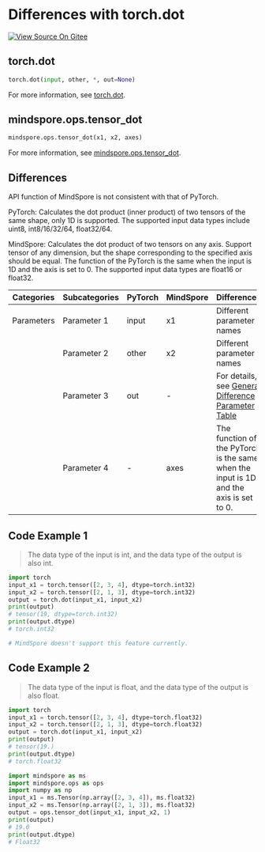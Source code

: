 # Differences with torch.dot

[![View Source On Gitee](https://mindspore-website.obs.cn-north-4.myhuaweicloud.com/website-images/r2.3.0/resource/_static/logo_source_en.svg)](https://gitee.com/mindspore/docs/blob/r2.3.0/docs/mindspore/source_en/note/api_mapping/pytorch_diff/tensor_dot.md)

## torch.dot

```python
torch.dot(input, other, *, out=None)
```

For more information, see [torch.dot](https://pytorch.org/docs/1.8.1/generated/torch.dot.html).

## mindspore.ops.tensor_dot

```python
mindspore.ops.tensor_dot(x1, x2, axes)
```

For more information, see [mindspore.ops.tensor_dot](https://mindspore.cn/docs/en/r2.3.0/api_python/ops/mindspore.ops.tensor_dot.html#mindspore.ops.tensor_dot).

## Differences

API function of MindSpore is not consistent with that of PyTorch.

PyTorch: Calculates the dot product (inner product) of two tensors of the same shape, only 1D is supported. The supported input data types include uint8, int8/16/32/64, float32/64.

MindSpore: Calculates the dot product of two tensors on any axis. Support tensor of any dimension, but the shape corresponding to the specified axis should be equal. The function of the PyTorch is the same when the input is 1D and the axis is set to 0. The supported input data types are float16 or float32.

| Categories | Subcategories | PyTorch      | MindSpore     | Differences   |
| ---------- | ------------- | ------------ | ---------     | ------------- |
| Parameters | Parameter 1   | input        | x1            | Different parameter names |
|            | Parameter 2   | other        | x2            | Different parameter names |
|            | Parameter 3   | out          | -             | For details, see [General Difference Parameter Table](https://www.mindspore.cn/docs/en/r2.3.0/note/api_mapping/pytorch_api_mapping.html#general-difference-parameter-table) |
|            | Parameter 4   | -            | axes          | The function of the PyTorch is the same when the input is 1D and the axis is set to 0. |

## Code Example 1

> The data type of the input is int, and the data type of the output is also int.

```python
import torch
input_x1 = torch.tensor([2, 3, 4], dtype=torch.int32)
input_x2 = torch.tensor([2, 1, 3], dtype=torch.int32)
output = torch.dot(input_x1, input_x2)
print(output)
# tensor(19, dtype=torch.int32)
print(output.dtype)
# torch.int32

# MindSpore doesn't support this feature currently.
```

## Code Example 2

> The data type of the input is float, and the data type of the output is also float.

```python
import torch
input_x1 = torch.tensor([2, 3, 4], dtype=torch.float32)
input_x2 = torch.tensor([2, 1, 3], dtype=torch.float32)
output = torch.dot(input_x1, input_x2)
print(output)
# tensor(19.)
print(output.dtype)
# torch.float32

import mindspore as ms
import mindspore.ops as ops
import numpy as np
input_x1 = ms.Tensor(np.array([2, 3, 4]), ms.float32)
input_x2 = ms.Tensor(np.array([2, 1, 3]), ms.float32)
output = ops.tensor_dot(input_x1, input_x2, 1)
print(output)
# 19.0
print(output.dtype)
# Float32
```
